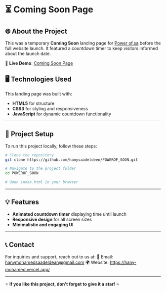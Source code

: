 # ⏳ Coming Soon Page

## 🌐 About the Project
This was a temporary **Coming Soon** landing page for [Power of.sa](https://www.powerof.sa/) before the full website launch. It featured a countdown timer to keep visitors informed about the launch date.

🔗 **Live Demo**: [Coming Soon Page](https://hanysaadeldeen.github.io/POWEROF_SOON/)

## 🖥️ Technologies Used
This landing page was built with:
- **HTML5** for structure
- **CSS3** for styling and responsiveness
- **JavaScript** for dynamic countdown functionality

---

## 📂 Project Setup
To run this project locally, follow these steps:

```bash
# Clone the repository
git clone https://github.com/hanysaadeldeen/POWEROF_SOON.git

# Navigate to the project folder
cd POWEROF_SOON

# Open index.html in your browser
```

---

## 💡 Features
- **Animated countdown timer** displaying time until launch
- **Responsive design** for all screen sizes
- **Minimalistic and engaging UI**

---

## 📞 Contact
For inquiries and support, reach out to us at:
📧 Email: hanymohamedsaadeldean@gmail.com
🌍 Website: https://hany-mohamed.vercel.app/

---

⭐ **If you like this project, don't forget to give it a star!** ⭐
